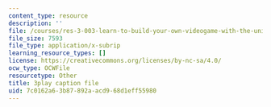 ```yaml
---
content_type: resource
description: ''
file: /courses/res-3-003-learn-to-build-your-own-videogame-with-the-unity-game-engine-and-microsoft-kinect-january-iap-2017/7c0162a63b87892aacd968d1eff55980_Zqi2n4oZgvk.srt
file_size: 7593
file_type: application/x-subrip
learning_resource_types: []
license: https://creativecommons.org/licenses/by-nc-sa/4.0/
ocw_type: OCWFile
resourcetype: Other
title: 3play caption file
uid: 7c0162a6-3b87-892a-acd9-68d1eff55980
---
```

